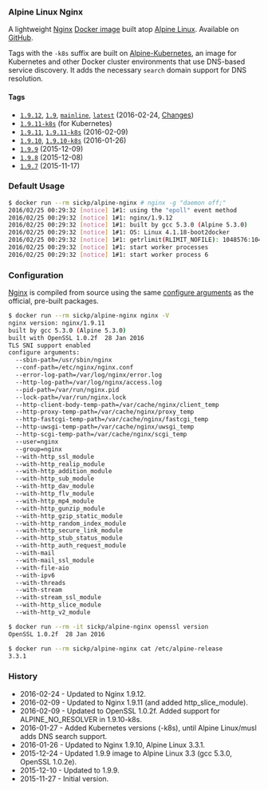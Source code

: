 ### Alpine Linux Nginx

A lightweight [Nginx][nginx] [Docker image][dockerhub_project] built atop [Alpine Linux][gliderlabs_alpine]. Available on [GitHub][github_project].

Tags with the `-k8s` suffix are built on [Alpine-Kubernetes][alpine_kubernetes], an image for Kubernetes and other Docker cluster environments that use DNS-based service discovery. It adds the necessary `search` domain support for DNS resolution.


#### Tags

* [`1.9.12`][dockerfile_1_9_12], [`1.9`][dockerfile_1_9_12], [`mainline`][dockerfile_1_9_12], [`latest`][dockerfile_1_9_12] (2016-02-24, [Changes][nginx_changes])
* [`1.9.11-k8s`][dockerfile_1_9_12_k8s] (for Kubernetes)
* [`1.9.11`][dockerfile_1_9_11], [`1.9.11-k8s`][dockerfile_1_9_11_k8s] (2016-02-09)
* [`1.9.10`][dockerfile_1_9_10], [`1.9.10-k8s`][dockerfile_1_9_10_k8s] (2016-01-26)
* [`1.9.9`][dockerfile_1_9_9] (2015-12-09)
* [`1.9.8`][dockerfile_1_9_8] (2015-12-08)
* [`1.9.7`][dockerfile_1_9_7] (2015-11-17)


### Default Usage

```bash
$ docker run --rm sickp/alpine-nginx # nginx -g "daemon off;"
2016/02/25 00:29:32 [notice] 1#1: using the "epoll" event method
2016/02/25 00:29:32 [notice] 1#1: nginx/1.9.12
2016/02/25 00:29:32 [notice] 1#1: built by gcc 5.3.0 (Alpine 5.3.0)
2016/02/25 00:29:32 [notice] 1#1: OS: Linux 4.1.18-boot2docker
2016/02/25 00:29:32 [notice] 1#1: getrlimit(RLIMIT_NOFILE): 1048576:1048576
2016/02/25 00:29:32 [notice] 1#1: start worker processes
2016/02/25 00:29:32 [notice] 1#1: start worker process 6
```


### Configuration

[Nginx][nginx] is compiled from source using the same [configure arguments][nginx_configure] as the official, pre-built packages.

```bash
$ docker run --rm sickp/alpine-nginx nginx -V
nginx version: nginx/1.9.11
built by gcc 5.3.0 (Alpine 5.3.0)
built with OpenSSL 1.0.2f  28 Jan 2016
TLS SNI support enabled
configure arguments:
  --sbin-path=/usr/sbin/nginx
  --conf-path=/etc/nginx/nginx.conf
  --error-log-path=/var/log/nginx/error.log
  --http-log-path=/var/log/nginx/access.log
  --pid-path=/var/run/nginx.pid
  --lock-path=/var/run/nginx.lock
  --http-client-body-temp-path=/var/cache/nginx/client_temp
  --http-proxy-temp-path=/var/cache/nginx/proxy_temp
  --http-fastcgi-temp-path=/var/cache/nginx/fastcgi_temp
  --http-uwsgi-temp-path=/var/cache/nginx/uwsgi_temp
  --http-scgi-temp-path=/var/cache/nginx/scgi_temp
  --user=nginx
  --group=nginx
  --with-http_ssl_module
  --with-http_realip_module
  --with-http_addition_module
  --with-http_sub_module
  --with-http_dav_module
  --with-http_flv_module
  --with-http_mp4_module
  --with-http_gunzip_module
  --with-http_gzip_static_module
  --with-http_random_index_module
  --with-http_secure_link_module
  --with-http_stub_status_module
  --with-http_auth_request_module
  --with-mail
  --with-mail_ssl_module
  --with-file-aio
  --with-ipv6
  --with-threads
  --with-stream
  --with-stream_ssl_module
  --with-http_slice_module
  --with-http_v2_module

$ docker run --rm -it sickp/alpine-nginx openssl version
OpenSSL 1.0.2f  28 Jan 2016

$ docker run --rm sickp/alpine-nginx cat /etc/alpine-release
3.3.1
```

### History

- 2016-02-24 - Updated to Nginx 1.9.12.
- 2016-02-09 - Updated to Nginx 1.9.11 (and added http_slice_module).
- 2016-02-09 - Updated to OpenSSL 1.0.2f. Added support for ALPINE_NO_RESOLVER in 1.9.10-k8s.
- 2016-01-27 - Added Kubernetes versions (-k8s), until Alpine Linux/musl adds DNS search support.
- 2016-01-26 - Updated to Nginx 1.9.10, Alpine Linux 3.3.1.
- 2015-12-24 - Updated 1.9.9 image to Alpine Linux 3.3 (gcc 5.3.0, OpenSSL 1.0.2e).
- 2015-12-10 - Updated to 1.9.9.
- 2015-11-27 - Initial version.

[alpine_kubernetes]:     https://hub.docker.com/r/janeczku/alpine-kubernetes/
[dockerhub_project]:     https://hub.docker.com/r/sickp/alpine-nginx/
[dockerfile_1_9_7]:      https://github.com/sickp/docker-alpine-nginx/tree/master/versions/1.9.7/Dockerfile
[dockerfile_1_9_8]:      https://github.com/sickp/docker-alpine-nginx/tree/master/versions/1.9.8/Dockerfile
[dockerfile_1_9_9]:      https://github.com/sickp/docker-alpine-nginx/tree/master/versions/1.9.9/Dockerfile
[dockerfile_1_9_10]:     https://github.com/sickp/docker-alpine-nginx/tree/master/versions/1.9.10/Dockerfile
[dockerfile_1_9_10_k8s]: https://github.com/sickp/docker-alpine-nginx/tree/master/versions/1.9.10-k8s/Dockerfile
[dockerfile_1_9_11]:     https://github.com/sickp/docker-alpine-nginx/tree/master/versions/1.9.11/Dockerfile
[dockerfile_1_9_11_k8s]: https://github.com/sickp/docker-alpine-nginx/tree/master/versions/1.9.11-k8s/Dockerfile
[dockerfile_1_9_12]:     https://github.com/sickp/docker-alpine-nginx/tree/master/versions/1.9.12/Dockerfile
[dockerfile_1_9_12_k8s]: https://github.com/sickp/docker-alpine-nginx/tree/master/versions/1.9.12-k8s/Dockerfile
[github_project]:        https://github.com/sickp/docker-alpine-nginx/
[gliderlabs_alpine]:     https://hub.docker.com/r/gliderlabs/alpine/
[nginx]:                 http://nginx.org/
[nginx_changes]:         http://nginx.org/en/CHANGES
[nginx_configure]:       http://nginx.org/en/linux_packages.html#mainline
